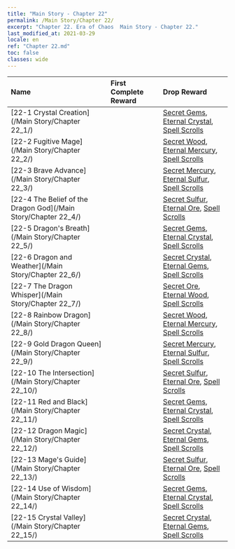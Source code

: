 ```yaml
---
title: "Main Story - Chapter 22"
permalink: /Main Story/Chapter 22/
excerpt: "Chapter 22. Era of Chaos  Main Story - Chapter 22."
last_modified_at: 2021-03-29
locale: en
ref: "Chapter 22.md"
toc: false
classes: wide
---
```


  | Name |  First Complete Reward | Drop Reward |
  |:------------|:------------|:------------| 
  | [22-1 Crystal Creation](/Main Story/Chapter 22_1/) |  | [Secret Gems](/Items/mat_79/), [Eternal Crystal](/Items/mat_73/), [Spell Scrolls](/Items/con_694/) |
  | [22-2 Fugitive Mage](/Main Story/Chapter 22_2/) |  | [Secret Wood](/Items/mat_76/), [Eternal Mercury](/Items/mat_70/), [Spell Scrolls](/Items/con_694/) |
  | [22-3 Brave Advance](/Main Story/Chapter 22_3/) |  | [Secret Mercury](/Items/mat_77/), [Eternal Sulfur](/Items/mat_71/), [Spell Scrolls](/Items/con_694/) |
  | [22-4 The Belief of the Dragon God](/Main Story/Chapter 22_4/) |  | [Secret Sulfur](/Items/mat_78/), [Eternal Ore](/Items/mat_68/), [Spell Scrolls](/Items/con_694/) |
  | [22-5 Dragon's Breath](/Main Story/Chapter 22_5/) |  | [Secret Gems](/Items/mat_79/), [Eternal Crystal](/Items/mat_73/), [Spell Scrolls](/Items/con_694/) |
  | [22-6 Dragon and Weather](/Main Story/Chapter 22_6/) |  | [Secret Crystal](/Items/mat_80/), [Eternal Gems](/Items/mat_72/), [Spell Scrolls](/Items/con_694/) |
  | [22-7 The Dragon Whisper](/Main Story/Chapter 22_7/) |  | [Secret Ore](/Items/mat_75/), [Eternal Wood](/Items/mat_69/), [Spell Scrolls](/Items/con_694/) |
  | [22-8 Rainbow Dragon](/Main Story/Chapter 22_8/) |  | [Secret Wood](/Items/mat_76/), [Eternal Mercury](/Items/mat_70/), [Spell Scrolls](/Items/con_694/) |
  | [22-9 Gold Dragon Queen](/Main Story/Chapter 22_9/) |  | [Secret Mercury](/Items/mat_77/), [Eternal Sulfur](/Items/mat_71/), [Spell Scrolls](/Items/con_694/) |
  | [22-10 The Intersection](/Main Story/Chapter 22_10/) |  | [Secret Sulfur](/Items/mat_78/), [Eternal Ore](/Items/mat_68/), [Spell Scrolls](/Items/con_694/) |
  | [22-11 Red and Black](/Main Story/Chapter 22_11/) |  | [Secret Gems](/Items/mat_79/), [Eternal Crystal](/Items/mat_73/), [Spell Scrolls](/Items/con_694/) |
  | [22-12 Dragon Magic](/Main Story/Chapter 22_12/) |  | [Secret Crystal](/Items/mat_80/), [Eternal Gems](/Items/mat_72/), [Spell Scrolls](/Items/con_694/) |
  | [22-13 Mage's Guide](/Main Story/Chapter 22_13/) |  | [Secret Sulfur](/Items/mat_78/), [Eternal Ore](/Items/mat_68/), [Spell Scrolls](/Items/con_694/) |
  | [22-14 Use of Wisdom](/Main Story/Chapter 22_14/) |  | [Secret Gems](/Items/mat_79/), [Eternal Crystal](/Items/mat_73/), [Spell Scrolls](/Items/con_694/) |
  | [22-15 Crystal Valley](/Main Story/Chapter 22_15/) |  | [Secret Crystal](/Items/mat_80/), [Eternal Gems](/Items/mat_72/), [Spell Scrolls](/Items/con_694/) |
